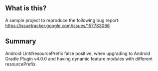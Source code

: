 ## What is this?

A sample project to reproduce the following bug report: https://issuetracker.google.com/issues/157783066

## Summary

Android Lint#resourcePrefix false positive, when upgrading to Android Gradle Plugin v4.0.0 and having dynamic feature modules with different resourcePrefix.